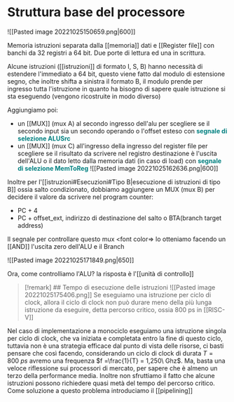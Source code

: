# Struttura base del processore

![[Pasted image 20221025150659.png|600]] 

Memoria istruzioni separata dalla [[memoria]] dati e [[Register file]] con banchi da 32 registri a 64 bit. Due porte di lettura ed una in scrittura.

Alcune istruzioni ([[istruzioni]] di formato I, S, B) hanno necessità di estendere l'immediato a 64 bit, questo viene fatto dal modulo di estensione segno, che inoltre shifta a sinistra il formato B, il modulo prende per ingresso tutta l'istruzione in quanto ha bisogno di sapere quale istruzione si sta eseguendo (vengono ricostruite in modo diverso)

Aggiungiamo poi:
- un [[MUX]] (mux A) al secondo ingresso dell'alu per scegliere se il secondo input sia un secondo operando o l'offset esteso con <font color="teal">**segnale di selezione ALUSrc**</font>
- un [[MUX]] (mux C) all'ingresso della ingresso del register file per scegliere se il risultato da scrivere nel registro destinazione è l'uscita dell'ALU o il dato letto dalla memoria dati (in caso di load) con <font color=teal>**segnale di selezione MemToReg**</font>
![[Pasted image 20221025162636.png|600]]

Inoltre per l'[[istruzioni#Esecuzioni#Tipo B|esecuzione di istruzioni di tipo B]] ossia salto condizionato, dobbiamo aggiungere un MUX (mux B) per decidere il valore da scrivere nel program counter:
- PC + 4
- PC + offset_ext, indirizzo di destinazione del salto o BTA(branch target address)

Il segnale per controllare questo mux <font color=> lo otteniamo facendo un [[AND]] l'uscita zero dell'ALU e il Branch

![[Pasted image 20221025171849.png|650]]

Ora, come controlliamo l'ALU? la risposta è l'[[unità di controllo]]



>[!remark] ## Tempo di esecuzione delle istruzioni
>![[Pasted image 20221025175406.png]]
>Se eseguiamo una istruzione per ciclo di clock, allora il ciclo di clock non può durare meno della più lunga istruzione da eseguire, detta percorso critico, ossia 800 ps in [[RISC-V]]
>

Nel caso di implementazione a monociclo eseguiamo una istruzione singola per ciclo di clock, che va iniziata e completata entro la fine di questo ciclo, tuttavia non è una strategia efficace dal punto di vista delle risorse, ci basti pensare che così facendo, considerando un ciclo di clock di durata $T=800\ ps$ avremo una frequenza $f =\frac{1}{T} = 1,250\ Ghz$. Ma, basta una veloce riflessione sui processori di mercato, per sapere che è almeno un terzo della performance media. Inoltre non sfruttiamo il fatto che alcune istruzioni possono richiedere quasi metà del tempo del percorso critico.
Come soluzione a questo problema introduciamo il [[pipelining]] 
